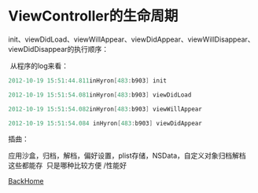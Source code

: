 # ViewController的生命周期

init、viewDidLoad、viewWillAppear、viewDidAppear、viewWillDisappear、viewDidDisappear的执行顺序：

 从程序的log来看：

```objective-c
2012-10-19 15:51:44.811inHyron[483:b903] init

2012-10-19 15:51:54.081inHyron[483:b903] viewDidLoad

2012-10-19 15:51:54.082inHyron[483:b903] viewWillAppear

2012-10-19 15:51:54.084 inHyron[483:b903] viewDidAppear

```



插曲：

应用沙盒，归档，解档，偏好设置，plist存储，NSData，自定义对象归档解档  这些都能存  只是哪种比较方便 /性能好



[BackHome](http://robinshare.github.io/)